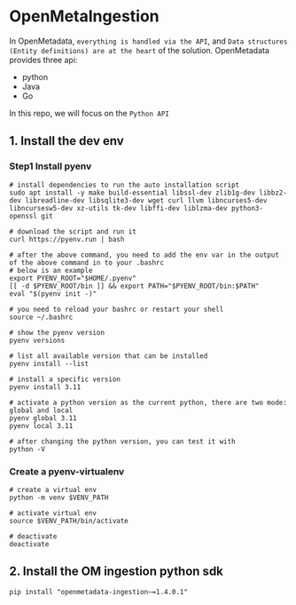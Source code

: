 # OpenMetaIngestion

In OpenMetadata, `everything is handled via the API`, and `Data structures (Entity definitions) are at the heart` of the solution.
OpenMetadata provides three api:
- python
- Java
- Go

In this repo, we will focus on the `Python API`

## 1. Install the dev env

### Step1 Install pyenv

```shell
# install dependencies to run the auto installation script
sudo apt install -y make build-essential libssl-dev zlib1g-dev libbz2-dev libreadline-dev libsqlite3-dev wget curl llvm libncurses5-dev libncursesw5-dev xz-utils tk-dev libffi-dev liblzma-dev python3-openssl git 

# download the script and run it
curl https://pyenv.run | bash

# after the above command, you need to add the env var in the output of the above command in to your .bashrc
# below is an example
export PYENV_ROOT="$HOME/.pyenv"
[[ -d $PYENV_ROOT/bin ]] && export PATH="$PYENV_ROOT/bin:$PATH"
eval "$(pyenv init -)"

# you need to reload your bashrc or restart your shell
source ~/.bashrc

# show the pyenv version
pyenv versions

# list all available version that can be installed  
pyenv install --list

# install a specific version
pyenv install 3.11

# activate a python version as the current python, there are two mode: global and local
pyenv global 3.11
pyenv local 3.11

# after changing the python version, you can test it with
python -V
```

### Create a pyenv-virtualenv

```shell
# create a virtual env
python -m venv $VENV_PATH

# activate virtual env
source $VENV_PATH/bin/activate

# deactivate
deactivate
```

## 2. Install the OM ingestion python sdk

```shell
pip install "openmetadata-ingestion~=1.4.0.1"
```